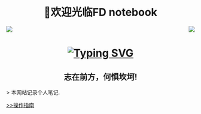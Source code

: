<!--
 * @Description:
 * @Version: 2.0
 * @Autor: FloatingDream
 * @Date: 2023-03-28 23:39:03
 * @LastEditors: FloatingDream
 * @LastEditTime: 2023-05-20 22:54:09
-->
<h1 style="text-align: center; font-weight: bold;">🎉欢迎光临FD notebook</h1>

<p>
  <a href="https://count.FloatingDream1001.com/"><img src="https://count.getloli.com/get/@:FloatingDream1001"></a>
  <img src="https://weather-icon.journeyad.repl.co/@Shenyang?v=1" align="right">
</p>

<h1 align="center" >
	<a href="https://git.io/typing-svg"><img src="https://readme-typing-svg.demolab.com?font=Fira+Code&weight=500&size=40&duration=5002&pause=1000&color=7EE1A5&center=true&vCenter=true&multiline=false&width=735&height=62&lines=Hi%F0%9F%91%8B+%2CI+am+Floating+Dream+;%E4%B8%80%E4%B8%AA%E5%9C%A8%E6%A0%A1%E5%A5%8B%E5%8F%91%E5%90%91%E4%B8%8A%E7%9A%84%E5%A4%A7%E5%AD%A6%E7%94%9F!" alt="Typing SVG" /></a>
</h1>

<h2 align="center">志在前方，何惧坎坷!</h2>
> 本网站记录个人笔记.

[>>操作指南](guide)
